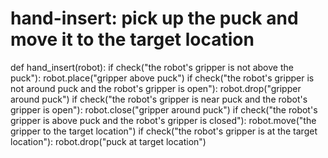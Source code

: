 # hand-insert: pick up the puck and move it to the target location
def hand_insert(robot):
    if check("the robot's gripper is not above the puck"):
        robot.place("gripper above puck")
    if check("the robot's gripper is not around puck and the robot's gripper is open"):
        robot.drop("gripper around puck")
    if check("the robot's gripper is near puck and the robot's gripper is open"):
        robot.close("gripper around puck")
    if check("the robot's gripper is above puck and the robot's gripper is closed"):
        robot.move("the gripper to the target location")
    if check("the robot's gripper is at the target location"):
        robot.drop("puck at target location")